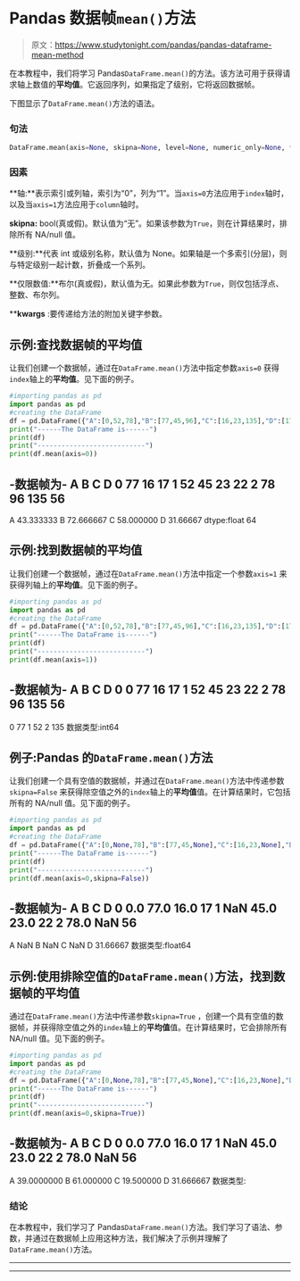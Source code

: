 # Pandas 数据帧`mean()`方法

> 原文：<https://www.studytonight.com/pandas/pandas-dataframe-mean-method>

在本教程中，我们将学习 Pandas`DataFrame.mean()`的方法。该方法可用于获得请求轴上数值的**平均值**。它返回序列，如果指定了级别，它将返回数据帧。

下图显示了`DataFrame.mean()`方法的语法。

### 句法

```py
DataFrame.mean(axis=None, skipna=None, level=None, numeric_only=None, **kwargs)
```

### 因素

**轴:**表示索引或列轴，索引为“0”，列为“1”。当`axis=0`方法应用于`index`轴时，以及当`axis=1`方法应用于`column`轴时。

**skipna:** bool(真或假)。默认值为“无”。如果该参数为`True`，则在计算结果时，排除所有 NA/null 值。

**级别:**代表 int 或级别名称，默认值为 None。如果轴是一个多索引(分层)，则与特定级别一起计数，折叠成一个系列。

**仅限数值:**布尔(真或假)，默认值为无。如果此参数为`True`，则仅包括浮点、整数、布尔列。

****kwargs** :要传递给方法的附加关键字参数。

## 示例:查找数据帧的**平均值**

让我们创建一个数据帧，通过在`DataFrame.mean()`方法中指定参数`axis=0` 获得`index`轴上的**平均值**。见下面的例子。

```py
#importing pandas as pd
import pandas as pd
#creating the DataFrame
df = pd.DataFrame({"A":[0,52,78],"B":[77,45,96],"C":[16,23,135],"D":[17, 22, 56]}) 
print("------The DataFrame is------")
print(df)
print("---------------------------")
print(df.mean(axis=0))
```

-数据帧为-
A B C D
0 77 16 17
1 52 45 23 22
2 78 96 135 56
-
A 43.333333
B 72.666667
C 58.000000
D 31.66667
dtype:float 64

## 示例:找到数据帧的**平均值**

让我们创建一个数据帧，通过在`DataFrame.mean()`方法中指定一个参数`axis=1` 来获得列轴上的**平均值**。见下面的例子。

```py
#importing pandas as pd
import pandas as pd
#creating the DataFrame
df = pd.DataFrame({"A":[0,52,78],"B":[77,45,96],"C":[16,23,135],"D":[17, 22, 56]}) 
print("------The DataFrame is------")
print(df)
print("---------------------------")
print(df.mean(axis=1))
```

-数据帧为-
A B C D
0 0 77 16 17
1 52 45 23 22
2 78 96 135 56
-
0 77
1 52
2 135
数据类型:int64

## 例子:Pandas 的`DataFrame.mean()`方法

让我们创建一个具有空值的数据帧，并通过在`DataFrame.mean()`方法中传递参数`skipna=False` 来获得除空值之外的`index`轴上的**平均值**值。在计算结果时，它包括所有的 NA/null 值。见下面的例子。

```py
#importing pandas as pd
import pandas as pd
#creating the DataFrame
df = pd.DataFrame({"A":[0,None,78],"B":[77,45,None],"C":[16,23,None],"D":[17, 22, 56]}) 
print("------The DataFrame is------")
print(df)
print("---------------------------")
print(df.mean(axis=0,skipna=False))
```

-数据帧为-
A B C D
0 0.0 77.0 16.0 17
1 NaN 45.0 23.0 22
2 78.0 NaN 56
-
A NaN
B NaN
C NaN
D 31.66667
数据类型:float64

## 示例:使用排除空值的`DataFrame.mean()`方法，找到数据帧的**平均值**

通过在`DataFrame.mean()`方法中传递参数`skipna=True` ，创建一个具有空值的数据帧，并获得除空值之外的`index`轴上的**平均值**值。在计算结果时，它会排除所有 NA/null 值。见下面的例子。

```py
#importing pandas as pd
import pandas as pd
#creating the DataFrame
df = pd.DataFrame({"A":[0,None,78],"B":[77,45,None],"C":[16,23,None],"D":[17, 22, 56]}) 
print("------The DataFrame is------")
print(df)
print("---------------------------")
print(df.mean(axis=0,skipna=True))
```

-数据帧为-
A B C D
0 0.0 77.0 16.0 17
1 NaN 45.0 23.0 22
2 78.0 NaN 56
-
A 39.0000000
B 61.000000
C 19.500000
D 31.666667
数据类型:

### 结论

在本教程中，我们学习了 Pandas`DataFrame.mean()`方法。我们学习了语法、参数，并通过在数据帧上应用这种方法，我们解决了示例并理解了 `DataFrame.mean()`方法。

* * *

* * *